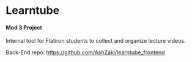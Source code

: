 # Learntube
#### Mod 3 Project
Internal tool for Flatiron students to collect and organize lecture videos.

Back-End repo: https://github.com/AshZaki/learntube_frontend
